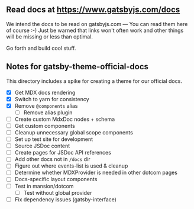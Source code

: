 ## Read docs at https://www.gatsbyjs.com/docs

We intend the docs to be read on gatsbyjs.com — You can read them here of course
:-) Just be warned that links won't often work and other things will be missing
or less than optimal.

Go forth and build cool stuff.

## Notes for gatsby-theme-official-docs

This directory includes a spike for creating a theme for our official docs.

- [x] Get MDX docs rendering
- [x] Switch to yarn for consistency
- [x] Remove `@components` alias
  - [ ] Remove alias plugin
- [ ] Create custom MdxDoc nodes + schema
- [ ] Get custom components
- [ ] Cleanup unnecessary global scope components
- [ ] Set up test site for development
- [ ] Source JSDoc content
- [ ] Create pages for JSDoc API references
- [ ] Add other docs not in `/docs` dir
- [ ] Figure out where events-list is used & cleanup
- [ ] Determine whether MDXProvider is needed in other dotcom pages
- [ ] Docs-specific layout components
- [ ] Test in mansion/dotcom
  - [ ] Test without global provider
- [ ] Fix dependency issues (gatsby-interface)
